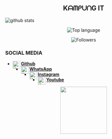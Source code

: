 <h2 align="center">
   KᗩᗰᑭᑌᑎG IT
</h2 align="center">

![github stats](https://github-readme-stats.vercel.app/api?username=Kampung-IT&show_icons=true&theme=monokai)
<p align="center">
  <img src="https://github-readme-stats.vercel.app/api/top-langs/?username=Kampung-IT&layout=compact" alt="Top language">
<p align="center">
  <img title="Followers" src="https://img.shields.io/github/followers/Kampung-IT?color=red&style=flat-square">

### SOCIAL MEDIA
* [<img alt="Kampung-IT's Github" align="left" width="24px" src="https://cdn.jsdelivr.net/npm/simple-icons@v3/icons/github.svg" /> <b>Github</b>](https://github.com/Kampung-IT)<br />
* [<img alt="Kampung-IT's Whatsapp" align="left" width="24px" src="https://cdn.jsdelivr.net/npm/simple-icons@v3/icons/whatsapp.svg" /> <b>WhatsApp</b>](https://api.whatsapp.com/send/?phone=%2B6289517379735&text&app_absent=0)<br />
* [<img alt="Kampung-IT's Instagram" align="left" width="24px" src="https://cdn.jsdelivr.net/npm/simple-icons@v3/icons/instagram.svg" /> <b>Instagram</b>](https://Instagram.com/kampung_it)<br />
* [<img alt="Kampung-IT's Youtube" align="left" width="24px" src="https://cdn.jsdelivr.net/npm/simple-icons@v3/icons/youtube.svg" /> <b>Youtube</b>](https://www.youtube.com/channel/UCdRmW2VQpeMdDx4jzoJPK0Q)<br />
<div align="center">
<img src="https://b.top4top.io/p_1777edzgv0.png" width="150px" height="150px">
</div>
